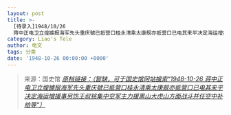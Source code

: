 ```yaml
---
layout: post
title: >-
  [待录入]1948/10/26
  蒋中正电卫立煌據报海军先头重庆號已抵营口桂永清乘太康舰亦抵营口已电其来平决定海运增援事另饬王叔铭集中空军主力援黑山大虎山方面战斗并任空中补给等
category: Liao's Tele
author: 电文
tags: 分类
date: '1948-10-26 00:00:00 +0000'
---
```



> 来源：国史馆 [*原档链接：（暂缺，可于国史馆网站搜索“1948-10-26 蒋中正电卫立煌據报海军先头重庆號已抵营口桂永清乘太康舰亦抵营口已电其来平决定海运增援事另饬王叔铭集中空军主力援黑山大虎山方面战斗并任空中补给等“）*]()
